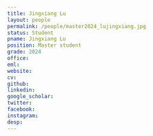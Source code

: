 ```yaml
---
title: Jingxiang Lu
layout: people
permalink: /people/master2024_lujingxiang.jpg
status: Student
pname: Jingxiang Lu
position: Master student
grade: 2024
office: 
eml: 
website: 
cv: 
github: 
linkedin:
google_scholar: 
twitter: 
facebook: 
instagram:
desp: 
---
```

